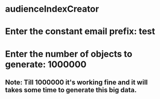 # audienceIndexCreator


# Enter the constant email prefix: test
# Enter the number of objects to generate: 1000000

## Note: Till 1000000 it's working fine and it will takes some time to generate this big data.